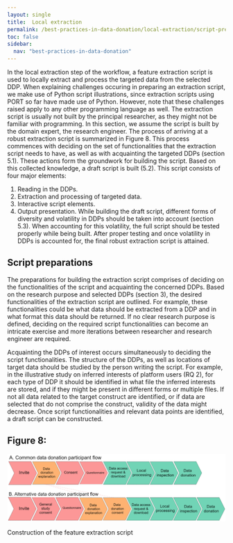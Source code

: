 ```yaml
---
layout: single
title:  Local extraction
permalink: /best-practices-in-data-donation/local-extraction/script-preparations
toc: false
sidebar:
  nav: "best-practices-in-data-donation"
---
```


In the local extraction step of the workflow, a feature extraction script is used to locally extract and process the targeted data from the selected DDP. When explaining challenges occuring in preparing an extraction script, we make use of Python script illustrations, since extraction scripts using PORT so far have made use of Python. However, note that these challenges raised apply to any other programming language as well. The extraction script is usually not built by the principal researcher, as they might not be familiar with programming. In this section, we assume the script is built by the domain expert, the research engineer. The process of arriving at a robust extraction script is summarized in Figure 8. This process commences with deciding on the set of functionalities that the extraction script needs to have, as well as with acquainting the targeted DDPs (section 5.1). These actions form the groundwork for building the script. Based on this collected knowledge, a draft script is built (5.2). This script consists of four major elements:
1. Reading in the DDPs.
2. Extraction and processing of targeted data.
3. Interactive script elements.
4. Output presentation. 
While building the draft script, different forms of diversity and volatility in DDPs should be taken into account (section 5.3). When accounting for this volatility, the full script should be tested properly while being built. After proper testing and once volatility in DDPs is accounted for, the final robust extraction script is attained.

## Script preparations
The preparations for building the extraction script comprises of deciding on the functionalities of the script and acquainting the concerned DDPs. Based on the research purpose and selected DDPs (section 3), the desired functionalities of the extraction script are outlined. For example, these functionalities could be what data should be extracted from a DDP and in what format this data should be returned. If no clear research purpose is defined, deciding on the required script functionalities can become an intricate exercise and more iterations between researcher and research engineer are required.

Acquainting the DDPs of interest occurs simultaneously to deciding the script functionalities. The structure of the DDPs, as well as locations of target data should be studied by the person writing the script. For example, in the illustrative study on inferred interests of platform users (RQ 2), for each type of DDP it should be identified in what file the inferred interests are stored, and if they might be present in different forms or multiple files. If not all data related to the target construct are identified, or if data are selected that do not comprise the construct, validity of the data might decrease. Once script functionalities and relevant data points are identified, a draft script can be constructed.

## Figure 8:
![Figure 8: Construction of the feature extraction script](/assets/images/about/participant_flow_v4.png)

Construction of the feature extraction script